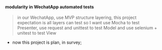 #### modularity in WechatApp automated tests

> in our WechatApp, use MVP structure layering, this project expectation is all layers can test
so I want use Mocha to test Presenter, use request and unittest to test Model and use selenium + unitest to test View

- now this project is plan, in survey;


